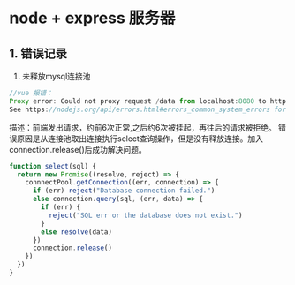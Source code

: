 # node + express 服务器
## 1. 错误记录
1. 未释放mysql连接池
```JavaScript
//vue 报错：
Proxy error: Could not proxy request /data from localhost:8080 to http://localhost:8088/.
See https://nodejs.org/api/errors.html#errors_common_system_errors for more information (ECONNREFUSED).
```
描述：前端发出请求，约前6次正常,之后约6次被挂起，再往后的请求被拒绝。
错误原因是从连接池取出连接执行select查询操作，但是没有释放连接。加入connection.release()后成功解决问题。
```JavaScript
function select(sql) {
  return new Promise((resolve, reject) => {
    connnectPool.getConnection((err, connection) => {
      if (err) reject("Database connection failed.")
      else connection.query(sql, (err, data) => {
        if (err) {
          reject("SQL err or the database does not exist.")
        }
        else resolve(data)
      })
      connection.release()
    })
  })
}
```

